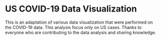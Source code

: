 # US COVID-19 Data Visualization
 This is an adaptation of various data visualization that were performed on the COVID-19 data. This analysis focus only on US cases. Thanks to everyone who are contributing to the data analysis and sharing knowledge. 
